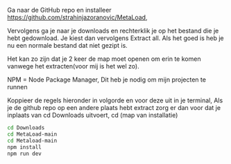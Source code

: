 Ga naar de GitHub repo en installeer https://github.com/strahinjazoranovic/MetaLoad,

Vervolgens ga je naar je downloads en rechterklik je op het bestand die je hebt gedownload. Je kiest dan vervolgens Extract all. Als het goed is heb je nu een normale bestand dat niet gezipt is.

Het kan zo zijn dat je 2 keer de map moet openen om erin te komen vanwege het extracten(voor mij is het wel zo).

NPM = Node Package Manager, Dit heb je nodig om mijn projecten te runnen

Koppieer de regels hieronder in volgorde en voor deze uit in je terminal, Als je de github repo op een andere plaats hebt extract zorg er dan voor dat je inplaats van cd Downloads uitvoert, cd (map van installatie)

```bash
cd Downloads
cd MetaLoad-main 
cd Metaload-main 
npm install
npm run dev
```
